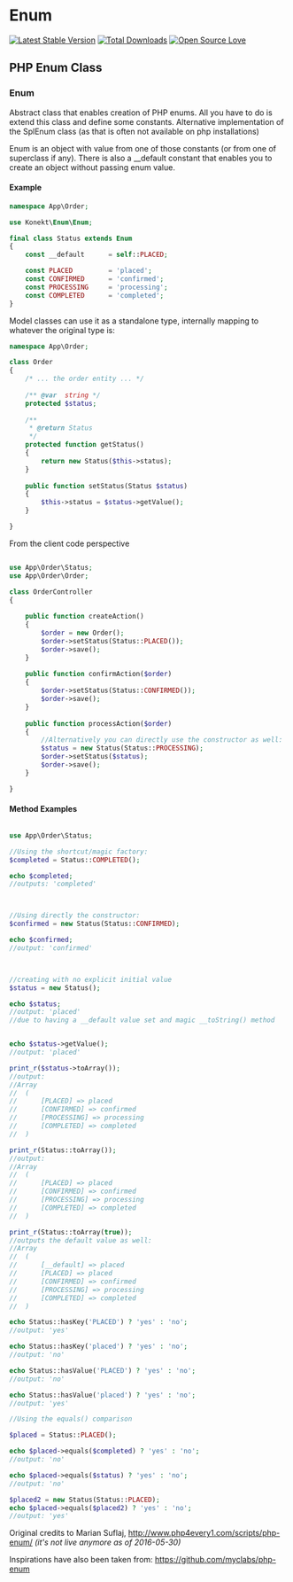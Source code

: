 # Enum

[![Latest Stable Version](https://poser.pugx.org/konekt/enum/version.png)](https://packagist.org/packages/konekt/enum)
[![Total Downloads](https://poser.pugx.org/konekt/enum/downloads.png)](https://packagist.org/packages/konekt/enum)
[![Open Source Love](https://badges.frapsoft.com/os/mit/mit.svg?v=102)](https://github.com/ellerbrock/open-source-badge/)

## PHP Enum Class

### Enum

Abstract class that enables creation of PHP enums. All you have to do is extend this class and define some constants.
Alternative implementation of the SplEnum class (as that is often not available on php installations)

Enum is an object with value from one of those constants (or from one of superclass if any).
There is also a __default constant that enables you to create an object without passing enum value.


#### Example

```php
namespace App\Order;

use Konekt\Enum\Enum;

final class Status extends Enum
{
    const __default      = self::PLACED;

    const PLACED         = 'placed';
    const CONFIRMED      = 'confirmed';
    const PROCESSING     = 'processing';
    const COMPLETED      = 'completed';
}
```

Model classes can use it as a standalone type, internally mapping to whatever the original type is:

```php
namespace App\Order;

class Order
{
    /* ... the order entity ... */
    
    /** @var  string */
    protected $status;
    
    /**
     * @return Status
     */
    protected function getStatus()
    {
        return new Status($this->status); 
    }
    
    public function setStatus(Status $status)
    {
        $this->status = $status->getValue();    
    }

}

```

From the client code perspective


```php

use App\Order\Status;
use App\Order\Order;

class OrderController
{
    
    public function createAction()
    {
        $order = new Order();
        $order->setStatus(Status::PLACED());
        $order->save();
    }
    
    public function confirmAction($order)
    {
        $order->setStatus(Status::CONFIRMED());
        $order->save();
    }
    
    public function processAction($order)
    {
        //Alternatively you can directly use the constructor as well:
        $status = new Status(Status::PROCESSING);
        $order->setStatus($status);
        $order->save();
    }

}
```

#### Method Examples

```php

use App\Order\Status;

//Using the shortcut/magic factory:
$completed = Status::COMPLETED();

echo $completed;
//outputs: 'completed'



//Using directly the constructor:
$confirmed = new Status(Status::CONFIRMED);

echo $confirmed;
//output: 'confirmed'



//creating with no explicit initial value
$status = new Status();

echo $status;
//output: 'placed'
//due to having a __default value set and magic __toString() method


echo $status->getValue();
//output: 'placed'

print_r($status->toArray());
//output:
//Array
//  (
//      [PLACED] => placed
//      [CONFIRMED] => confirmed
//      [PROCESSING] => processing
//      [COMPLETED] => completed
//  )

print_r(Status::toArray());
//output:
//Array
//  (
//      [PLACED] => placed
//      [CONFIRMED] => confirmed
//      [PROCESSING] => processing
//      [COMPLETED] => completed
//  )

print_r(Status::toArray(true));
//outputs the default value as well:
//Array
//  (
//      [__default] => placed
//      [PLACED] => placed
//      [CONFIRMED] => confirmed
//      [PROCESSING] => processing
//      [COMPLETED] => completed
//  )

echo Status::hasKey('PLACED') ? 'yes' : 'no';
//output: 'yes'

echo Status::hasKey('placed') ? 'yes' : 'no';
//output: 'no'

echo Status::hasValue('PLACED') ? 'yes' : 'no';
//output: 'no'

echo Status::hasValue('placed') ? 'yes' : 'no';
//output: 'yes'

//Using the equals() comparison

$placed = Status::PLACED();

echo $placed->equals($completed) ? 'yes' : 'no';
//output: 'no'

echo $placed->equals($status) ? 'yes' : 'no';
//output: 'no'

$placed2 = new Status(Status::PLACED);
echo $placed->equals($placed2) ? 'yes' : 'no';
//output: 'yes'


```

Original credits to Marian Suflaj, http://www.php4every1.com/scripts/php-enum/ *(it's not live anymore as of 2016-05-30)*

Inspirations have also been taken from: https://github.com/myclabs/php-enum